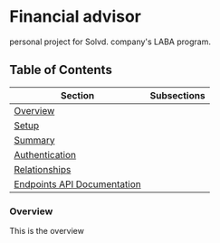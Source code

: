 # Financial advisor
personal project for Solvd. company's LABA program.

## Table of Contents

| Section                | Subsections                                                                                                                                           |
|------------------------|-------------------------------------------------------------------------------------------------------------------------------------------------------|
| [Overview](#overview)  |                                                                                                                                                       |
| [Setup](#setup)        |                                                                                                                                                       |
| [Summary](#summary-of-the-relationship-between-objects) |                                                                                                                     |
| [Authentication](./documentation/AUTH-README.md#authentication) | 
| [Relationships](./documentation/RELATIONSHIP-README.md#data-modeling) | 
| [Endpoints API Documentation](./documentation/ENDPOINTS-README.md#endpoints-api-documentation) | 


### Overview

This is the overview
